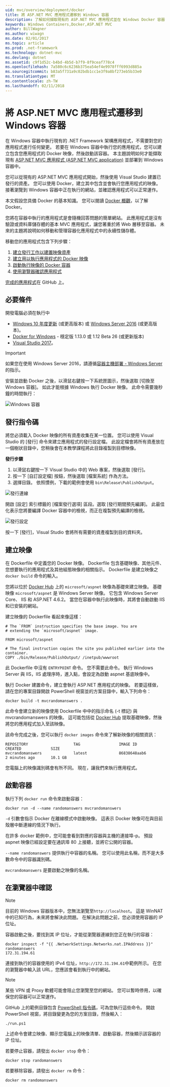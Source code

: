 ```yaml
---
uid: mvc/overview/deployment/docker
title: 將 ASP.NET MVC 應用程式遷移到 Windows 容器
description: 了解如何擷取現有的 ASP.NET MVC 應用程式並在 Windows Docker 容器中執行
keywords: Windows Containers,Docker,ASP.NET MVC
author: BillWagner
ms.author: wiwagn
ms.date: 02/01/2017
ms.topic: article
ms.prod: .net-framework
ms.technology: dotnet-mvc
ms.devlang: dotnet
ms.assetid: c9f1d52c-b4bd-4b5d-b7f9-8f9ceaf778c4
ms.openlocfilehash: 7a580c6c6236b375ea54ef4e9978fff6993d885a
ms.sourcegitcommit: b83a5f731a9c02bdb1cc1e3f9a8bf273eb5b33e0
ms.translationtype: MT
ms.contentlocale: zh-TW
ms.lasthandoff: 02/11/2018
---
```

# <a name="migrating-aspnet-mvc-applications-to-windows-containers"></a>將 ASP.NET MVC 應用程式遷移到 Windows 容器

在 Windows 容器中執行現有的 .NET Framework 架構應用程式，不需要對您的應用程式進行任何變更。 若要在 Windows 容器中執行您的應用程式，您可以建立包含您應用程式的 Docker 映像，然後啟動該容器。 本主題說明如何才能擷取現有 [ASP.NET MVC 應用程式 (ASP.NET MVC application)](http://www.asp.net/mvc) 並部署到 Windows 容器中。

您可以從現有的 ASP.NET MVC 應用程式開始，然後使用 Visual Studio 建置已發行的資產。 您可以使用 Docker，建立其中包含並會執行您應用程式的映像。 接著瀏覽到 Windows 容器中正在執行的網站，並確認應用程式可以正常運作。

本文假設您具備 Docker 的基本知識。 您可以閱讀 [Docker 概觀](https://docs.docker.com/engine/understanding-docker/)，以了解 Docker。

您將在容器中執行的應用程式是會隨機回答問題的簡單網站。 此應用程式是沒有驗證或資料庫儲存體的基本 MVC 應用程式，讓您著重於將 Web 層移至容器。 未來的主題將說明如何移動和管理容器化應用程式中的永續性儲存體。

移動您的應用程式包含下列步驟：

1. [建立發行工作以建置映像資產](#publish-script)
1. [建立用以執行應用程式的 Docker 映像](#build-the-image)
1. [啟動執行映像的 Docker 容器](#start-a-container)
1. [使用瀏覽器確認應用程式](#verify-in-the-browser)

[完成的應用程式](https://github.com/dotnet/docs/tree/master/samples/framework/docker/MVCRandomAnswerGenerator)在 GitHub 上。

## <a name="prerequisites"></a>必要條件

開發電腦必須在執行中

- [Windows 10 年度更新](https://www.microsoft.com/software-download/windows10/) (或更高版本) 或 [Windows Server 2016](https://www.microsoft.com/cloud-platform/windows-server) (或更高版本)。
- [Docker for Windows](https://docs.docker.com/docker-for-windows/) - 穩定版 1.13.0 或 1.12 Beta 26 (或更新版本)
- [Visual Studio 2017](https://www.visualstudio.com/visual-studio-homepage-vs.aspx)。

> [!IMPORTANT]
> 如果您在使用 Windows Server 2016，請遵循[容器主機部署 - Windows Server](https://msdn.microsoft.com/virtualization/windowscontainers/deployment/deployment) 的指示。

安裝並啟動 Docker 之後，以滑鼠右鍵按一下系統匣圖示，然後選取 [切換至 Windows 容器]。 如此才能根據 Windows 執行 Docker 映像。 此命令需要幾秒鐘的時間執行：

![Windows 容器][windows-container]

## <a name="publish-script"></a>發行指令碼

將您必須載入 Docker 映像的所有資產收集在某一位置。 您可以使用 Visual Studio 的 [發行] 命令來建立應用程式的發行設定檔。 此設定檔會將所有資產放在一個樹狀目錄中，您稍後會在本教學課程將此目錄複製到目標映像。

**發行步驟**

1. 以滑鼠右鍵按一下 Visual Studio 中的 Web 專案，然後選取 [發行]。
1. 按一下 [自訂設定檔] 按鈕，然後選取 [檔案系統] 作為方法。
1. 選擇目錄。 依照慣例，下載的範例會使用 `bin\Release\PublishOutput`。

![發行連線][publish-connection]

開啟 [設定] 索引標籤的 [檔案發行選項] 區段。選取 [發行期間預先編譯]。 此最佳化表示您將要編譯 Docker 容器中的檢視，而正在複製預先編譯的檢視。

![發行設定][publish-settings]

按一下 [發行]，Visual Studio 會將所有需要的資產複製到目的資料夾。

## <a name="build-the-image"></a>建立映像

在 Dockerfile 中定義您的 Docker 映像。 Dockerfile 包含基礎映像、其他元件、您想要執行的應用程式及其他組態映像的相關指示。  Dockerfile 是建立映像之 `docker build` 命令的輸入。

您將以位於 [Docker Hub](https://hub.docker.com/r/microsoft/aspnet/) 上的 `microsoft/aspnet` 映像為基礎來建立映像。
基礎映像 `microsoft/aspnet` 是 Windows Server 映像。 它包含 Windows Server Core、 IIS 和 ASP.NET 4.6.2。 當您在容器中執行此映像時，其將會自動啟動 IIS 和已安裝的網站。

建立映像的 Dockerfile 看起來像這樣：

```console
# The `FROM` instruction specifies the base image. You are
# extending the `microsoft/aspnet` image.

FROM microsoft/aspnet

# The final instruction copies the site you published earlier into the container.
COPY ./bin/Release/PublishOutput/ /inetpub/wwwroot
```

此 Dockerfile 中沒有 `ENTRYPOINT` 命令。 您不需要此命令。 執行 Windows Server 與 IIS，IIS 處理序時，進入點，會設定為啟動 aspnet 基底映像中。

執行 Docker 建置命令，建立會執行 ASP.NET 應用程式的映像。 若要這樣做，請在您的專案目錄開啟 PowerShell 視窗並的方案目錄中，輸入下列命令：

```console
docker build -t mvcrandomanswers .
```

此命令會建立新的映像使用 Dockerfile 中中的指示命名 (-t 標記) 與 mvcrandomanswers 的映像。 這可能包括從 [Docker Hub](http://hub.docker.com) 提取基礎映像，然後將您的應用程式加入至該映像。

該命令完成之後，您可以執行 `docker images` 命令來了解新映像的相關資訊：

```console
REPOSITORY                    TAG                 IMAGE ID            CREATED             SIZE
mvcrandomanswers              latest              86838648aab6        2 minutes ago       10.1 GB
```

您電腦上的映像識別碼會有所不同。 現在，讓我們來執行應用程式。

## <a name="start-a-container"></a>啟動容器

執行下列 `docker run` 命令來啟動容器：

```console
docker run -d --name randomanswers mvcrandomanswers
```

`-d` 引數會指示 Docker 在離線模式中啟動映像。 這表示 Docker 映像可在與目前殼層中斷連線的情況下執行。

在許多 docker 範例中，您可能會看到對應的容器與主機的連接埠-p。 預設 aspnet 映像已經設定要在通訊埠 80 上接聽，並將它公開的容器。 

`--name randomanswers` 提供執行中容器的名稱。 您可以使用此名稱，而不是大多數命令中的容器識別碼。

`mvcrandomanswers` 是要啟動之映像的名稱。

## <a name="verify-in-the-browser"></a>在瀏覽器中確認

> [!NOTE]
> 目前的 Windows 容器版本中，您無法瀏覽至`http://localhost`。
> 這是 WinNAT 中的已知行為，未來將會解決此問題。 在解決此問題之前，您必須使用容器的 IP 位址。

容器啟動之後，要找到其 IP 位址，才能從瀏覽器連線到您正在執行的容器：

```console
docker inspect -f "{{ .NetworkSettings.Networks.nat.IPAddress }}" randomanswers
172.31.194.61
```

連接到執行的容器使用的 IPv4 位址，`http://172.31.194.61`中範例所示。 在您的瀏覽器中輸入該 URL，您應該會看到執行中的網站。

> [!NOTE]
> 某些 VPN 或 Proxy 軟體可能會阻止您瀏覽至您的網站。
> 您可以暫時停用，以確保您的容器可以正常運作。

GitHub 上的範例目錄包含 [PowerShell 指令碼](https://github.com/dotnet/docs/tree/master/samples/framework/docker/MVCRandomAnswerGenerator/run.ps1)，可為您執行這些命令。 開啟 PowerShell 視窗，將目錄變更為您的方案目錄，然後輸入：

```console
./run.ps1
```

上述命令會建立映像、顯示您電腦上的映像清單、啟動容器，然後顯示該容器的 IP 位址。

若要停止容器，請發出 `docker
stop` 命令：

```console
docker stop randomanswers
```

若要移除容器，請發出 `docker rm` 命令：

```console
docker rm randomanswers
```

[windows-container]: media/aspnetmvc/SwitchContainer.png "切換至 Windows 容器"
[publish-connection]: media/aspnetmvc/PublishConnection.png "發行至檔案系統"
[publish-settings]: media/aspnetmvc/PublishSettings.png "發行設定"
